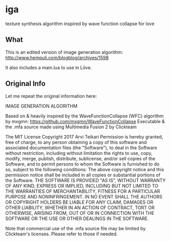 # iga
texture synthesis algorithm inspired by wave function collapse for love

## What
This is an edited version of image generation algorithm: http://www.hempuli.com/blogblog/archives/1598

It also includes a main.lua to use in Löve.

## Original Info
Let me repeat the original information here:

IMAGE GENERATION ALGORITHM

Based on & heavily inspired by the WaveFunctionCollapse (WFC) algorithm by mxgmn: https://github.com/mxgmn/WaveFunctionCollapse
Executable & the .mfa source made using Multimedia Fusion 2 by Clickteam

The MIT License
Copyright 2017 Arvi Teikari
Permission is hereby granted, free of charge, to any person obtaining a copy of this software and associated documentation files (the "Software"), to deal in the Software without restriction, including without limitation the rights to use, copy, modify, merge, publish, distribute, sublicense, and/or sell copies of the Software, and to permit persons to whom the Software is furnished to do so, subject to the following conditions:
The above copyright notice and this permission notice shall be included in all copies or substantial portions of the Software.
THE SOFTWARE IS PROVIDED "AS IS", WITHOUT WARRANTY OF ANY KIND, EXPRESS OR IMPLIED, INCLUDING BUT NOT LIMITED TO THE WARRANTIES OF MERCHANTABILITY, FITNESS FOR A PARTICULAR PURPOSE AND NONINFRINGEMENT. IN NO EVENT SHALL THE AUTHORS OR COPYRIGHT HOLDERS BE LIABLE FOR ANY CLAIM, DAMAGES OR OTHER LIABILITY, WHETHER IN AN ACTION OF CONTRACT, TORT OR OTHERWISE, ARISING FROM, OUT OF OR IN CONNECTION WITH THE SOFTWARE OR THE USE OR OTHER DEALINGS IN THE SOFTWARE.

Note that commercial use of the .mfa source file may be limited by Clickteam's licenses. Please refer to those if needed.
